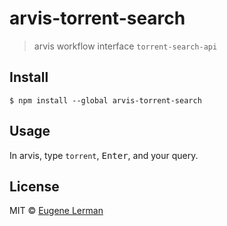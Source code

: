 # arvis-torrent-search

> arvis workflow interface `torrent-search-api`


## Install

```
$ npm install --global arvis-torrent-search
```


## Usage

In arvis, type `torrent`, <kbd>Enter</kbd>, and your query.


## License

MIT © [Eugene Lerman](http://github.com/airbugg/arvis-torrent-search)
